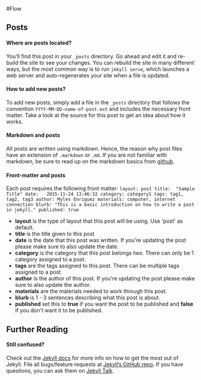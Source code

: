 #Flow

## Posts
#### Where are posts located?
You’ll find this post in your `_posts` directory. Go ahead and edit it and re-build the site to see your changes. You can rebuild the site in many different ways, but the most common way is to run `jekyll serve`, which launches a web server and auto-regenerates your site when a file is updated.

#### How to add new posts?
To add new posts, simply add a file in the `_posts` directory that follows the convention `YYYY-MM-DD-name-of-post.ext` and includes the necessary front matter. Take a look at the source for this post to get an idea about how it works.

#### Markdown and posts
All posts are written using markdown. Hence, the reason why post files have an extension of `.markdown` or `.md`. If you are not familiar with markdown, be sure to read up on the markdown basics from [github](https://help.github.com/articles/markdown-basics/).

#### Front-matter and posts
Each post requires the following front matter:
`
layout: post
title:  "Sample Title"
date:   2015-11-24 13:46:32
category: category1
tags: tag1, tag2, tag3
author: Myles Enriquez
materials: computer, internet connection
blurb: "This is a basic introduction on how to write a post in jekyll."
published: true
`

- **layout** is the type of layout that this post will be using. Use 'post' as default.
- **title** is the title given to this post
- **date** is the date that this post was written. If you're updating the post please make sure to also update the date.
- **category** is the category that this post belongs two. There can only be 1 category assigned to a post.
- **tags** are the tags assigned to this post. There can be multiple tags assigned to a post.
- **author** is the author of this post. If you're updating the post please make sure to also update the author.
- **materials** are the materials needed to work through this post.
- **blurb** is 1 - 3 sentences describing what this post is about.
- **published** set this to **true** if you want the post to be published and **false** if you don't want it to be published.

## Further Reading
#### Still confused?
Check out the [Jekyll docs][jekyll-docs] for more info on how to get the most out of Jekyll. File all bugs/feature requests at [Jekyll’s GitHub repo][jekyll-gh]. If you have questions, you can ask them on [Jekyll Talk][jekyll-talk].

[jekyll-docs]: http://jekyllrb.com/docs/home
[jekyll-gh]:   https://github.com/jekyll/jekyll
[jekyll-talk]: https://talk.jekyllrb.com/